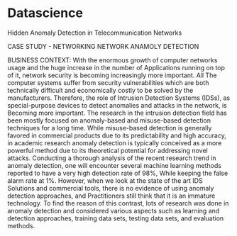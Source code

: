 # Datascience
Hidden Anomaly Detection in Telecommunication Networks

CASE STUDY - NETWORKING
NETWORK ANAMOLY DETECTION

BUSINESS CONTEXT:
With the enormous growth of computer networks usage and the huge increase in the number of Applications running on top of it, network security is becoming increasingly more important. All The computer systems suffer from security vulnerabilities which are both technically difficult and economically costly to be solved by the manufacturers. Therefore, the role of Intrusion Detection Systems (IDSs), as special-purpose devices to detect anomalies and attacks in the network, is Becoming more important. The research in the intrusion detection field has been mostly focused on anomaly-based and misuse-based detection techniques for a long time. While misuse-based detection is generally favored in commercial products due to its predictability and high accuracy, in academic research
anomaly detection is typically conceived as a more powerful method due to its theoretical
potential for addressing novel attacks. Conducting a thorough analysis of the recent research trend in anomaly detection, one will encounter several machine learning methods reported to have a very high detection rate of 98%, While keeping the false alarm rate at 1%. However, when we look at the state of the art IDS Solutions and commercial tools, there is no evidence of using anomaly detection approaches, and Practitioners still think that it is an immature technology. To find the reason of this contrast, lots of research was done in anomaly detection and considered various aspects such as learning and detection approaches, training data sets, testing data sets, and evaluation methods.
